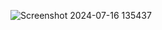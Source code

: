 
![Screenshot 2024-07-16 135437](https://github.com/user-attachments/assets/0eb1d5aa-21a0-405f-8db0-ac5021d9690a)
